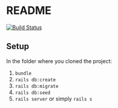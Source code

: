 # README
[![Build Status](https://travis-ci.com/GreatHearts/giving_profiles.svg?branch=master)](https://travis-ci.com/GreatHearts/giving_profiles)

## Setup
In the folder where you cloned the project:
1. `bundle`
1. `rails db:create`
1. `rails db:migrate`
1. `rails db:seed`
1. `rails server` or simply `rails s`
